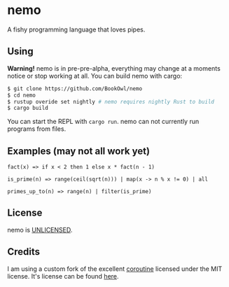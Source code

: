 # nemo
A fishy programming language that loves pipes.

## Using
**Warning!** nemo is in pre-pre-alpha, everything may change at a moments notice or stop working at all.
You can build nemo with cargo:

```bash
$ git clone https://github.com/BookOwl/nemo
$ cd nemo
$ rustup overide set nightly # nemo requires nightly Rust to build
$ cargo build
```

You can start the REPL with `cargo run`. nemo can not currently run programs from files.

## Examples (may not all work yet)

```
fact(x) => if x < 2 then 1 else x * fact(n - 1)

is_prime(n) => range(ceil(sqrt(n))) | map(x -> n % x != 0) | all

primes_up_to(n) => range(n) | filter(is_prime)
```

## License
nemo is [UNLICENSED](UNLICENSE).

## Credits
I am using a custom fork of the excellent [coroutine](https://github.com/rustcc/coroutine-rs) licensed under the MIT license. It's license can be found [here](coro/LICENSE-MIT).

